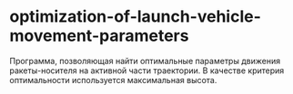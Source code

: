 # optimization-of-launch-vehicle-movement-parameters
Программа, позволяющая найти оптимальные параметры движения ракеты-носителя на активной части траектории. В качестве критерия оптимальности используется максимальная высота.
